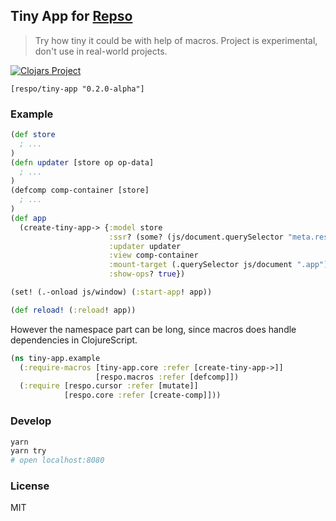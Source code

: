 
Tiny App for [Repso](https://github.com/Respo/respo)
----

> Try how tiny it could be with help of macros.
> Project is experimental, don't use in real-world projects.

[![Clojars Project](https://img.shields.io/clojars/v/respo/tiny-app.svg)](https://clojars.org/respo/tiny-app)

```edn
[respo/tiny-app "0.2.0-alpha"]
```

### Example

```clojure
(def store
  ; ...
)
(defn updater [store op op-data]
  ; ...
)
(defcomp comp-container [store]
  ; ...
)
(def app
  (create-tiny-app-> {:model store
                      :ssr? (some? (js/document.querySelector "meta.respo-ssr"))
                      :updater updater
                      :view comp-container
                      :mount-target (.querySelector js/document ".app")
                      :show-ops? true})

(set! (.-onload js/window) (:start-app! app))

(def reload! (:reload! app))
```

However the namespace part can be long, since macros does handle dependencies in ClojureScript.

```clojure
(ns tiny-app.example
  (:require-macros [tiny-app.core :refer [create-tiny-app->]]
                   [respo.macros :refer [defcomp]])
  (:require [respo.cursor :refer [mutate]]
            [respo.core :refer [create-comp]]))
```

### Develop

```bash
yarn
yarn try
# open localhost:8080
```

### License

MIT
